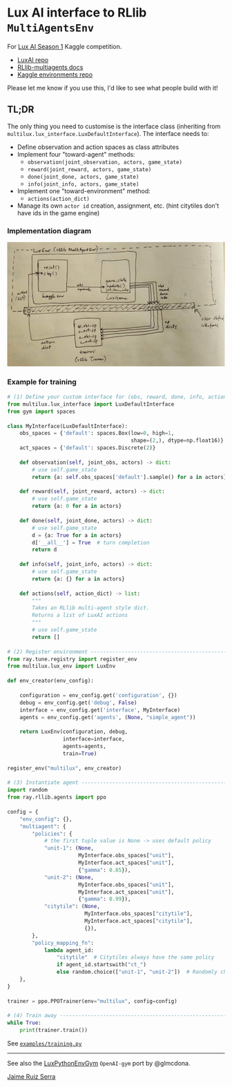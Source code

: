 
# Lux AI interface to RLlib `MultiAgentsEnv`

For [Lux AI Season 1](https://www.kaggle.com/c/lux-ai-2021) Kaggle competition.

* [LuxAI repo](https://github.com/Lux-AI-Challenge/Lux-Design-2021)
* [RLlib-multiagents docs](https://docs.ray.io/en/stable/rllib-package-ref.html#ray.rllib.env.MultiAgentEnv)  
* [Kaggle environments repo](https://github.com/Kaggle/kaggle-environments#training)

Please let me know if you use this, I'd like to see what people build with it!

## TL;DR

The only thing you need to customise is the interface class (inheriting from 
`multilux.lux_interface.LuxDefaultInterface`). The interface needs to:
* Define observation and action spaces as class attributes
* Implement four "toward-agent" methods:
    - `observation(joint_observation, actors, game_state)`
    - `reward(joint_reward, actors, game_state)`
    - `done(joint_done, actors, game_state)`
    - `info(joint_info, actors, game_state)`
* Implement one "toward-environment" method:    
    - `actions(action_dict)`
* Manage its own `actor id` creation, assignment, etc. 
  (hint citytiles don't have ids in the game engine)

### Implementation diagram

![Diagram](img/img.png)

### Example for training

```python
# (1) Define your custom interface for (obs, reward, done, info, actions) ---
from multilux.lux_interface import LuxDefaultInterface
from gym import spaces

class MyInterface(LuxDefaultInterface):
    obs_spaces = {'default': spaces.Box(low=0, high=1,
                                        shape=(2,), dtype=np.float16)}
    act_spaces = {'default': spaces.Discrete(2)}
        
    def observation(self, joint_obs, actors) -> dict:
        # use self.game_state
        return {a: self.obs_spaces['default'].sample() for a in actors}

    def reward(self, joint_reward, actors) -> dict:
        # use self.game_state
        return {a: 0 for a in actors}

    def done(self, joint_done, actors) -> dict:
        # use self.game_state
        d = {a: True for a in actors}
        d['__all__'] = True  # turn completion
        return d

    def info(self, joint_info, actors) -> dict:
        # use self.game_state
        return {a: {} for a in actors}

    def actions(self, action_dict) -> list:
        """
        Takes an RLlib multi-agent style dict.
        Returns a list of LuxAI actions
        """
        # use self.game_state
        return []
    
# (2) Register environment --------------------------------------------------
from ray.tune.registry import register_env
from multilux.lux_env import LuxEnv

def env_creator(env_config):
    
    configuration = env_config.get('configuration', {})
    debug = env_config.get('debug', False)
    interface = env_config.get('interface', MyInterface)
    agents = env_config.get('agents', (None, "simple_agent"))
    
    return LuxEnv(configuration, debug,
                  interface=interface,
                  agents=agents,
                  train=True)

register_env("multilux", env_creator)

# (3) Instantiate agent ------------------------------------------------------
import random
from ray.rllib.agents import ppo

config = {
    "env_config": {},
    "multiagent": {
        "policies": {
            # the first tuple value is None -> uses default policy
            "unit-1": (None, 
                       MyInterface.obs_spaces["unit"], 
                       MyInterface.act_spaces["unit"], 
                       {"gamma": 0.85}),
            "unit-2": (None, 
                       MyInterface.obs_spaces["unit"], 
                       MyInterface.act_spaces["unit"], 
                       {"gamma": 0.99}),
            "citytile": (None, 
                         MyInterface.obs_spaces["citytile"], 
                         MyInterface.act_spaces["citytile"], 
                         {}),
        },
        "policy_mapping_fn":
            lambda agent_id:
                "citytile"  # Citytiles always have the same policy
                if agent_id.startswith("ct_")
                else random.choice(["unit-1", "unit-2"])  # Randomly choose from unit policies
    },
}

trainer = ppo.PPOTrainer(env="multilux", config=config)

# (4) Train away -------------------------------------------------------------
while True:
    print(trainer.train())
```

See [`examples/training.py`](examples/training.py)

---
See also the [LuxPythonEnvGym](https://github.com/glmcdona/LuxPythonEnvGym) `OpenAI-gym` port by @glmcdona.

[Jaime Ruiz Serra](https://www.kaggle.com/ruizserra)
